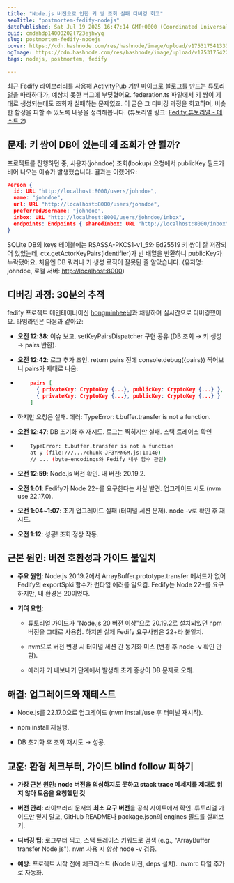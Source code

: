 ```yaml
---
title: "Node.js 버전으로 인한 키 쌍 조회 실패 디버깅 회고"
seoTitle: "postmortem-fedify-nodejs"
datePublished: Sat Jul 19 2025 16:47:14 GMT+0000 (Coordinated Universal Time)
cuid: cmdahdp14000202l723ejhwyq
slug: postmortem-fedify-nodejs
cover: https://cdn.hashnode.com/res/hashnode/image/upload/v1753175413334/fc280412-f945-4094-9c56-e1c38c680c64.jpeg
ogImage: https://cdn.hashnode.com/res/hashnode/image/upload/v1753175422201/e1d2717b-2d8f-48a7-9de1-b0dba05413d7.jpeg
tags: nodejs, postmortem, fedify

---
```


최근 Fedify 라이브러리를 사용해 [ActivityPub 기반 마이크로 블로그를 만드는 튜토리얼](https://hackers.pub/@hongminhee/2025/fedify-tutorial-ko)을 따라하다가, 예상치 못한 버그에 부딪혔어요. federation.ts 파일에서 키 쌍이 제대로 생성되는데도 조회가 실패하는 문제였죠. 이 글은 그 디버깅 과정을 회고하며, 비슷한 함정을 피할 수 있도록 내용을 정리해봅니다. (튜토리얼 링크: [Fedify 튜토리얼 - 테스트 2](https://hackers.pub/@hongminhee/2025/fedify-tutorial-ko#0197b1ac-005b-774b-b75f-03f54699312b--%ED%85%8C%EC%8A%A4%ED%8A%B8-2))

## 문제: 키 쌍이 DB에 있는데 왜 조회가 안 될까?

프로젝트를 진행하던 중, 사용자(johndoe) 조회(lookup) 요청에서 publicKey 필드가 비어 나오는 이슈가 발생했습니다. 결과는 이랬어요:

```json
Person {
  id: URL "http://localhost:8000/users/johndoe",
  name: "johndoe",
  url: URL "http://localhost:8000/users/johndoe",
  preferredUsername: "johndoe",
  inbox: URL "http://localhost:8000/users/johndoe/inbox",
  endpoints: Endpoints { sharedInbox: URL "http://localhost:8000/inbox" }
}
```

SQLite DB의 keys 테이블에는 RSASSA-PKCS1-v1\_5와 Ed25519 키 쌍이 잘 저장되어 있었는데, ctx.getActorKeyPairs(identifier)가 빈 배열을 반환하니 publicKey가 누락됐어요. 처음엔 DB 쿼리나 키 생성 로직이 잘못된 줄 알았습니다. (유저명: johndoe, 로컬 서버: [http://localhost:8000](http://localhost:8000))

## 디버깅 과정: 30분의 추적

fedify 프로젝트 메인테이너이신 [hongminhee](https://hackers.pub/@hongminhee)님과 채팅하며 실시간으로 디버깅했어요. 타임라인은 다음과 같아요:

* **오전 12:38**: 이슈 보고. setKeyPairsDispatcher 구현 공유 (DB 조회 → 키 생성 → pairs 반환).
    
* **오전 12:42**: 로그 추가 조언. return pairs 전에 console.debug({pairs}) 찍어보니 pairs가 제대로 나옴:
    
* ```json
      pairs [
        { privateKey: CryptoKey {...}, publicKey: CryptoKey {...} },  // RSASSA-PKCS1-v1_5
        { privateKey: CryptoKey {...}, publicKey: CryptoKey {...} }   // Ed25519
      ]
    ```
    
* 하지만 요청은 실패. 에러: TypeError: t.buffer.transfer is not a function.
    
* **오전 12:47**: DB 초기화 후 재시도. 로그는 찍히지만 실패. 스택 트레이스 확인
    
* ```bash
      TypeError: t.buffer.transfer is not a function
      at y (file:///.../chunk-JF3YMNGM.js:1:140)
      // ... (byte-encodings와 Fedify 내부 함수 관련)
    ```
    
* **오전 12:59**: Node.js 버전 확인. 내 버전: 20.19.2.
    
* **오전 1:01**: Fedify가 Node 22+를 요구한다는 사실 발견. 업그레이드 시도 (nvm use 22.17.0).
    
* **오전 1:04~1:07**: 초기 업그레이드 실패 (터미널 세션 문제). node -v로 확인 후 재시도.
    
* **오전 1:12**: 성공! 조회 정상 작동.
    

## 근본 원인: 버전 호환성과 가이드 불일치

* **주요 원인**: Node.js 20.19.2에서 ArrayBuffer.prototype.transfer 메서드가 없어 Fedify의 exportSpki 함수가 런타임 에러를 일으킴. Fedify는 Node 22+를 요구하지만, 내 환경은 20이었다.
    
* **기여 요인**:
    
    * 튜토리얼 가이드가 "Node.js 20 버전 이상"으로 20.19.2로 설치되있던 npm버전을 그대로 사용함. 하지만 실제 Fedify 요구사항은 22+라 불일치.
        
    * nvm으로 버전 변경 시 터미널 세션 간 동기화 미스 (변경 후 node -v 확인 안 함).
        
    * 에러가 키 내보내기 단계에서 발생해 초기 증상이 DB 문제로 오해.
        

## 해결: 업그레이드와 재테스트

* Node.js를 22.17.0으로 업그레이드 (nvm install/use 후 터미널 재시작).
    
* npm install 재실행.
    
* DB 초기화 후 조회 재시도 → 성공.
    

## 교훈: 환경 체크부터, 가이드 blind follow 피하기

* **가장 근본 원인: node 버전을 의심하지도 못하고 stack trace 메세지를 제대로 읽지 않아 도움을 요청했던 것**
    
* **버전 관리**: 라이브러리 문서의 **최소 요구 버전**을 공식 사이트에서 확인. 튜토리얼 가이드만 믿지 말고, GitHub README나 package.json의 engines 필드를 살펴보기.
    
* **디버깅 팁**: 로그부터 찍고, 스택 트레이스 키워드로 검색 (e.g., "ArrayBuffer transfer Node.js"). nvm 사용 시 항상 node -v 검증.
    
* **예방**: 프로젝트 시작 전에 체크리스트 (Node 버전, deps 설치). .nvmrc 파일 추가로 자동화.